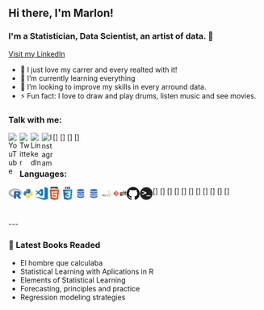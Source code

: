 ## Hi there, I'm Marlon!
### I'm a Statistician, Data Scientist, an artist of data.  👋

 
[Visit my LinkedIn](https://www.linkedin.com/in/marlon-gaviria-p%C3%A9rez-4ab558169/)

- 🔭 I just love my carrer and every realted with it!
- 🌱 I’m currently learning everything 
- 👯 I’m looking to improve my skills in every arround data.
- ⚡ Fun fact: I love to draw and play drums, listen music and see movies.

### Talk with me:

[<img align="left" alt="YouTube" width="22px" src="https://cdn.jsdelivr.net/npm/simple-icons@v3/icons/youtube.svg" href="https://www.youtube.com/channel/UCKIy3sE3UOXNxW3KZy7XKBw?view_as=subscriber" />]
[<img align="left" alt="Twitter" width="22px" src="https://cdn.jsdelivr.net/npm/simple-icons@v3/icons/twitter.svg" href="https://twitter.com/MarlonGaviria12" />]
[<img align="left" alt="LinkedIn" width="22px" src="https://cdn.jsdelivr.net/npm/simple-icons@v3/icons/linkedin.svg" href="https://www.linkedin.com/in/marlon-gaviria-p%C3%A9rez-4ab558169/" />]
[<img align="left" alt="Instagram" width="22px" src="https://cdn.jsdelivr.net/npm/simple-icons@v3/icons/instagram.svg" href="https://www.instagram.com/marlongnomosky/"/>]

<br />

### Languages:
[<img align="left" alt="R" width="26px" src="https://raw.githubusercontent.com/github/explore/80688e429a7d4ef2fca1e82350fe8e3517d3494d/topics/r/r.png" />]
[<img align="left" alt="Python" width="26px" src="https://raw.githubusercontent.com/github/explore/80688e429a7d4ef2fca1e82350fe8e3517d3494d/topics/python/python.png" />]
[<img align="left" alt="Visual Studio Code" width="26px" src="https://raw.githubusercontent.com/github/explore/80688e429a7d4ef2fca1e82350fe8e3517d3494d/topics/visual-studio-code/visual-studio-code.png" />]
[<img align="left" alt="HTML5" width="26px" src="https://raw.githubusercontent.com/github/explore/80688e429a7d4ef2fca1e82350fe8e3517d3494d/topics/html/html.png" />]
[<img align="left" alt="CSS3" width="26px" src="https://raw.githubusercontent.com/github/explore/80688e429a7d4ef2fca1e82350fe8e3517d3494d/topics/css/css.png" />]
[<img align="left" alt="SQL" width="26px" src="https://raw.githubusercontent.com/github/explore/80688e429a7d4ef2fca1e82350fe8e3517d3494d/topics/sql/sql.png" />]
[<img align="left" alt="SQL" width="26px" src="https://raw.githubusercontent.com/github/explore/80688e429a7d4ef2fca1e82350fe8e3517d3494d/topics/sql/sql.png" />]
[<img align="left" alt="MySQL" width="26px" src="https://raw.githubusercontent.com/github/explore/80688e429a7d4ef2fca1e82350fe8e3517d3494d/topics/mysql/mysql.png" />]
[<img align="left" alt="Git" width="26px" src="https://raw.githubusercontent.com/github/explore/80688e429a7d4ef2fca1e82350fe8e3517d3494d/topics/git/git.png" />]
[<img align="left" alt="GitHub" width="26px" src="https://raw.githubusercontent.com/github/explore/78df643247d429f6cc873026c0622819ad797942/topics/github/github.png" />]
[<img align="left" alt="Terminal" width="26px" src="https://raw.githubusercontent.com/github/explore/80688e429a7d4ef2fca1e82350fe8e3517d3494d/topics/terminal/terminal.png" />]

<br />
<br />
---

### 📕 Latest Books Readed

- El hombre que calculaba
- Statistical Learning with Aplications in R
- Elements of Statistical Learning
- Forecasting, principles and practice
- Regression modeling strategies



